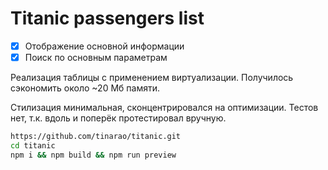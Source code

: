 # Titanic passengers list

- [x] Отображение основной информации
- [x] Поиск по основным параметрам

Реализация таблицы с применением виртуализации.
Получилось сэкономить около ~20 Мб памяти.

Стилизация минимальная, сконцентрировался на оптимизации.
Тестов нет, т.к. вдоль и поперёк протестировал вручную.

```sh
https://github.com/tinarao/titanic.git
cd titanic
npm i && npm build && npm run preview 
```
